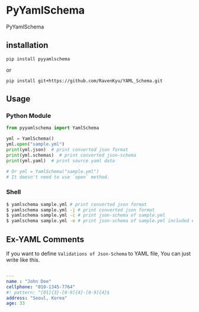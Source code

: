 # PyYamlSchema
PyYamlSchema 
## installation
`pip install pyyamlschema`

or

`pip install git+https://github.com/RavenKyu/YAML_Schema.git
`
## Usage
### Python Module
```python
from pyyamlschema import YamlSchema

yml = YamlSchema()
yml.open("sample.yml")
print(yml.json)  # print converted json format
print(yml.schemas)  # print converted json-schema
print(yml.yaml)  # print source yaml data

# Or yml = YamlSchema("sample.yml")
# It doesn't need to use `open` method.
```

### Shell
```bash
$ yamlschema sample.yml # print converted json format
$ yamlschema sample.yml -j # print converted json format
$ yamlschema sample.yml -c # print json-schema of sample.yml
$ yamlschema sample.yml -e # print json-schema of sample.yml included extension comments
```

## Ex-YAML Comments
If you want to define `Validations of Json-Schema` to YAML file, You can just write like this.
```yaml

---
name : "John Doe"
cellphone: "010-1345-7764"
#! pattern: ^[01]{3}-[0-9]{4}-[0-9]{4}$
address: "Seoul, Korea"
age: 33
```

